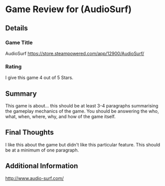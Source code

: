 # Game Review for (AudioSurf)

## Details

### Game Title
AudioSurf
https://store.steampowered.com/app/12900/AudioSurf/

### Rating
I give this game 4 out of 5 Stars.

## Summary
This game is about... this should be at least 3-4 paragraphs summarising the gameplay mechanics of the game. You should be answering the who, what, when, where, why, and how of the game itself.

## Final Thoughts
I like this about the game but didn't like this particular feature. This should be at a minimum of one paragraph.

## Additional Information
http://www.audio-surf.com/
